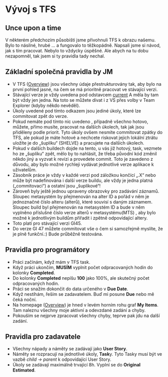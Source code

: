# Vývoj s TFS
## Unce upon a time
V některém předchozím působišti jsme přivohnuli TFS k obrazu našemu. Bylo to násilné, hrubé ... a fungovalo to těžkopádně. Napsali jsme si návod, jak s tím pracovat. Nebylo to vždycky úspěšné. Ale abych na tu dobu nezapomněl, tak jsem si ty pravidla tady nechal.

## Základní společná pravidla by JM
* V TFS ([Overview](http://XXX/_dashboards#activeDashboardId=1c8463d2-db9b-4315-8f08-e2e7c78a97d2))
jsou všechny údaje přestrukturovány tak, aby bylo na první pohled jasné, na čem se má prioritně pracovat ve stávající verzi.
* Stávající verze je vždy uvedena pod odstavcem [current](http://XXX/_backlogs/Iteration/4.5/4.5.2016-04%20(nezn%C3%A1m%C3%A9))
A měla by tam být vždy jen jedna. Na toto se můžete dívat i z VS přes volby v Team Explorer (kdyby někdo nevěděl).
* Úkoly uvedené pod tímto odkazem jsou jediné úkoly, které lze commitovat zpět do verze. 
* Pokud nemáte pod tímto nic uvedeno , případně všechno hotovo, můžete, přímo musíte, pracovat na dalších úkolech, tak jak jsou přiděleny podle priorit.
Tyto úkoly ovšem nesmíte commitovat zpátky do TFS, ale pokud je máte hotové a nechcete riskovat jejich lokální ztrátu uložíte je do „šuplíku“ (SHELVE) a pracujete na dalších úkolech.
* Pokud v dalších buildech dojde na tento, u vás již hotový, task, vezmete ho ze „šuplíku“ zpět, mělo by to nahlásit, že třeba původní kód změnil někdo jiný a vyzvat k revizi a provedete commit.
Toto je zavedeno z důvodu, aby bylo možné rychleji vydávat jednotlivé verze aplikace k uživatelům.
* Zásobník práce je vždy v každé verzi pod záložkou končící „.X“ nebo může být nadefinována i další verze buildu, ale vždy je jedna platná („commitovací“) a ostatní jsou „šuplíkové“!
* Zároveň byly ještě jednou upraveny obrazovky pro zadávání záznamů. Sloupec metasystém by přejmenován na alter ID a pořád v něm je jednoznačné číslo alteru (alterů), které souvisí s daným záznamem.
Sloupec build byl přejmenován na metasystém ID a bude v něm vyplněno příslušné číslo verze alterů v metasystému(MTS) , aby bylo možné k jednotlivým buildům přiřadit i zpětně odpovídající altery.
* Toto platí pro stávající verzi GI45.
* Do verze GI 47 můžete commitovat vše o čem si samozřejmě myslíte, že je plně funkční.:) Bude průběžně testována. 

## Pravidla pro programátory
* Práci začínám, když mám v TFS task.
* Když práci ukončím, **MUSÍM** vyplnit počet odpracovaných hodin do kolonky **Completed**.
* Do kolonky **Completed** nepíšu **100** jako 100%, ale skutečný počet odpracovaných hodin.
* Práci se snažím dokončit do data určeného v **Due Date**.
* Když nestíhám, řeším se zadavatelem. Buď mi posune **Due** nebo mě čeká noční.
* Na homepage ([Overview](http://XXX/_dashboards#activeDashboardId=1c8463d2-db9b-4315-8f08-e2e7c78a97d2)) je hned v levém horním rohu graf **My Items**. Tam naleznu všechny moje aktivní a odevzdané zadání a chyby.
* Pokouším se nejprve zpracovat všechny chyby, teprve pak jdu na další zadání. 

## Pravidla pro zadavatele
* Všechny nápady a náměty se zadávají jako **User Story**.
* Náměty se rozpracují na jednotlivé úkoly, **Task**y. Tyto Tasky musí být ve vazbě *child -> parent* k odpovídající User Story. 
* Úkoly se zadávají maximálně trvající 8h. Vyplní se do **Original Estimated**.
 